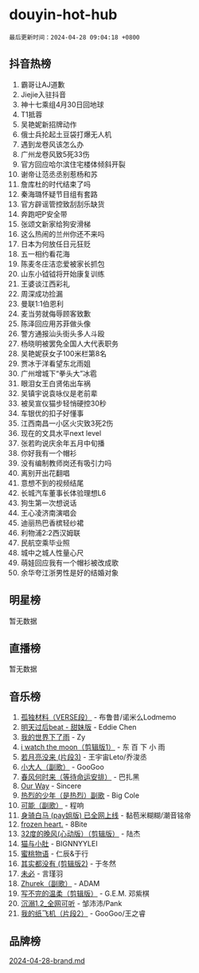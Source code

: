 # douyin-hot-hub

`最后更新时间：2024-04-28 09:04:18 +0800`

## 抖音热榜

1. 霸哥让AJ道歉
1. Jiejie入驻抖音
1. 神十七乘组4月30日回地球
1. T1抵蓉
1. 吴艳妮新招牌动作
1. 俄士兵抡起土豆袋打爆无人机
1. 遇到龙卷风该怎么办
1. 广州龙卷风致5死33伤
1. 官方回应哈尔滨住宅楼体倾斜开裂
1. 谢帝让范丞丞别惹杨和苏
1. 詹库杜的时代结束了吗
1. 秦海璐怀疑节目组有套路
1. 官方辟谣管控致刮刮乐缺货
1. 奔跑吧P安全带
1. 张颂文新家给狗安滑梯
1. 这么热闹的兰州你还不来吗
1. 日本为何放任日元狂贬
1. 五一相约看花海
1. 陈麦冬庄洁恋爱被家长抓包
1. 山东小钺钺将开始康复训练
1. 王婆谈江西彩礼
1. 周深成功捡漏
1. 曼联1:1伯恩利
1. 麦当劳就侮辱顾客致歉
1. 陈泽回应用苏菲做头像
1. 警方通报汕头街头多人斗殴
1. 杨晓明被罢免全国人大代表职务
1. 吴艳妮获女子100米栏第8名
1. 贾冰于洋看望东北雨姐
1. 广州增城下“拳头大”冰雹
1. 眼泪女王白贤佑出车祸
1. 吴镇宇说袁咏仪是老前辈
1. 被吴宣仪猫步轻悄硬控30秒
1. 车银优的扣子好懂事
1. 江西南昌一小区火灾致3死2伤
1. 现在的文具水平next level
1. 张若昀说庆余年五月中旬播
1. 你好我有一个帽衫
1. 没有编制教师岗还有吸引力吗
1. 离别开出花翻唱
1. 意想不到的视频结尾
1. 长城汽车董事长体验理想L6
1. 狗生第一次想说话
1. 王心凌济南演唱会
1. 迪丽热巴香槟轻纱裙
1. 利物浦2:2西汉姆联
1. 民航空乘毕业照
1. 城中之城人性量心尺
1. 萌娃回应我有一个帽衫被改成歌
1. 余华夸江浙男性是好的结婚对象

## 明星榜

暂无数据

## 直播榜

暂无数据

## 音乐榜

1. [孤独材料（VERSE段）](https://sf5-hl-cdn-tos.douyinstatic.com/obj/tos-cn-ve-2774/ocX7glDNHYlwFeYrGQfBZoThtvPWy8tCCEBGKQ) - 布鲁昔/诺米么Lodmemo
1. [明天过后beat - 甜妹版](https://sf5-hl-cdn-tos.douyinstatic.com/obj/tos-cn-ve-2774/osMLYeeoMm04CZyaI91XUDF8OzLRLgePKALGHI) - Eddie Chen
1. [我的世界下了雨](https://sf5-hl-cdn-tos.douyinstatic.com/obj/tos-cn-ve-2774/o85sBiwXIByH9bWIMAEEOoiQ1o1m9Afn15BspE) - Zy
1. [i watch the moon（剪辑版1）](https://sf3-cdn-tos.douyinstatic.com/obj/tos-cn-ve-2774/o0I9mSChzHZANMJIEBfkCQzzg6N5WAcVtqft9P) - 东 百 下 小 雨
1. [若月亮没来 (片段3)](https://sf3-cdn-tos.douyinstatic.com/obj/tos-cn-ve-2774/okfyEUsGW1B1ovJi5JiN9IjvAT2lMwA054GoEB) - 王宇宙Leto/乔浚丞
1. [小大人（副歌）](https://sf5-hl-cdn-tos.douyinstatic.com/obj/tos-cn-ve-2774/oIhaDwehWhLFsVIG7QIICLLazDNGJAGg5geeb4) - GooGoo
1. [春风何时来（等待命运安排）](https://sf27-cdn-tos.douyinstatic.com/obj/tos-cn-ve-2774/oICBNbD3gelMfB4WgiD1KI2jQtXZE2FgHLwtsl) - 巴扎黑
1. [Our Way](https://sf5-hl-cdn-tos.douyinstatic.com/obj/tos-cn-ve-2774/o8tPEkQgQNCe0DPeFwZzYrbqLlnzBBrYidWkEZ) - Sincere
1. [热烈的少年（是热烈）副歌](https://sf27-cdn-tos.douyinstatic.com/obj/tos-cn-ve-2774/owVNI0CLDAUMtSz6TEYvfFBFL4UDFFhLfgK8fa) - Big Cole
1. [可能（副歌）](https://sf5-hl-cdn-tos.douyinstatic.com/obj/tos-cn-ve-2774/cde1731888894259b333569393c2fb51) - 程响
1. [身骑白马 (pay姐版) 已全网上线](https://sf3-cdn-tos.douyinstatic.com/obj/tos-cn-ve-2774/oQLO5ZgLsFkaDhdIIveF2zUCgfweY0gWaH4AQG) - 黏苞米糊糊/潮音铭帝
1. [frozen heart.](https://sf5-hl-cdn-tos.douyinstatic.com/obj/tos-cn-ve-2774/oIIWJfyjIACZA9zQMtnJ6hQQhFC4vhCupoRBsO) - 8Bite
1. [32度的晚风(心动版）（剪辑版）](https://sf5-hl-cdn-tos.douyinstatic.com/obj/tos-cn-ve-2774/owNyabsyWdzUulxhoJfK8IBXgp0UMQAHpvGh2B) - 陆杰
1. [猫与小肚](https://sf5-hl-cdn-tos.douyinstatic.com/obj/tos-cn-ve-2774/osZeoClMECgK8DYl6VebABgbchEtPYQjZEnRtd) - BIGNNYYLEI
1. [蜜桃物语](https://sf5-hl-cdn-tos.douyinstatic.com/obj/tos-cn-ve-2774/oIhOSCZtIACtYU4XQkngiW9kCBfVD1Fz9IYeqL) - 仁辰&于行
1. [其实都没有 (剪辑版2)](https://sf3-cdn-tos.douyinstatic.com/obj/tos-cn-ve-2774/oEBNQenHZtBhxYjGgUDQk0BCHTigQafgFlbQ7k) - 于冬然
1. [未必](https://sf5-hl-cdn-tos.douyinstatic.com/obj/tos-cn-ve-2774/ogntQMFnKQDZUgTCYuJgfLEtleYZZFxBQqhhFB) - 言瑾羽
1. [Zhurek（副歌）](https://sf5-hl-cdn-tos.douyinstatic.com/obj/tos-cn-ve-2774/ooQm8FBZQDlf0btEYgVpCcSCQfrdJGBEKZYBGS) - ADAM
1. [写不完的温柔（剪辑版）](https://sf5-hl-cdn-tos.douyinstatic.com/obj/tos-cn-ve-2774/oYBzzZQJ233GfwkemJJffAIWgeIYrjZfWhHTcG) - G.E.M. 邓紫棋
1. [沉溺1.2_全网可听](https://sf6-cdn-tos.douyinstatic.com/obj/tos-cn-ve-2774/ok2QoiBqsWAX9McZmWiI9gAB0EzwD4Xj6yfmtH) - 邹沛沛/Pank
1. [我的纸飞机（片段2）](https://sf5-hl-cdn-tos.douyinstatic.com/obj/tos-cn-ve-2774/oM2ZrKcg2CD5AeRB2gkeXOFB1IxAGJdZPazYHf) - GooGoo/王之睿

## 品牌榜

[2024-04-28-brand.md](2024-04-28-brand.md)
